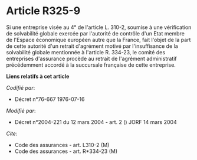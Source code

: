 # Article R325-9

Si une entreprise visée au 4° de l'article L. 310-2, soumise à une vérification de solvabilité globale exercée par l'autorité
de contrôle d'un Etat membre de l'Espace économique européen autre que la France, fait l'objet de la part de cette autorité
d'un retrait d'agrément motivé par l'insuffisance de la solvabilité globale mentionnée à l'article R. 334-23, le comité des
entreprises d'assurance procède au retrait de l'agrément administratif précédemment accordé à la succursale française de
cette entreprise.

**Liens relatifs à cet article**

_Codifié par_:

  - Décret n°76-667 1976-07-16

_Modifié par_:

  - Décret n°2004-221 du 12 mars 2004 - art. 2 () JORF 14 mars 2004

_Cite_:

  - Code des assurances - art. L310-2 (M)
  - Code des assurances - art. R*334-23 (M)
